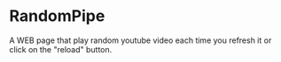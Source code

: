 # RandomPipe
A WEB page that play random youtube video each time you refresh it or click on the "reload" button.
